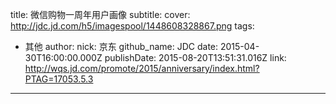 title: 微信购物一周年用户画像
subtitle: 
cover: http://jdc.jd.com/h5/imagespool/1448608328867.png
tags:
  - 其他
author:
  nick: 京东
  github_name: JDC
date: 2015-04-30T16:00:00.000Z
publishDate: 2015-08-20T13:51:31.016Z
link: http://wqs.jd.com/promote/2015/anniversary/index.html?PTAG=17053.5.3
---
